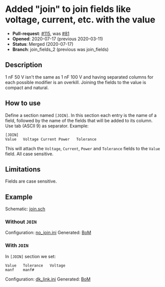 # Added "join" to join fields like voltage, current, etc. with the value

- **Pull-request**: [#115](https://github.com/SchrodingersGat/KiBoM/pull/115), was [#81](https://github.com/SchrodingersGat/KiBoM/pull/81)
- **Opened**: 2020-07-17 (previous 2020-03-11)
- **Status**: Merged (2020-07-17)
- **Branch**: join_fields_2 (previous was join_fields)

## Description

1 nF 50 V isn't the same as 1 nF 100 V and having separated columns for each possible modifier is an overkill. Joining the fields to the value is compact and natural.

## How to use

Define a section named `[JOIN]`. In this section each entry is the name of a field, followed by the name of the fields that will be added to its column.
Use tab (ASCII 9) as separator. Example:

```
[JOIN]
Value	Voltage	Current	Power	Tolerance
```

This will attach the `Voltage`, `Current`, `Power` and `Tolerance` fields to the `Value` field. All case sensitive.

## Limitations

Fields are case sensitive.

## Example

Schematic: [join.sch](../../tests/input_samples/join.sch)

### Without `JOIN`

Configuration: [no_join.ini](examples/no_join.ini)
Generated: [BoM](https://htmlpreview.github.io/?https://github.com/INTI-CMNB/KiBoM/blob/master/doc/Fork_PRs/examples/no_join.html)

### With `JOIN`

In `[JOIN]` section we set:

```
Value	Tolerance	Voltage
manf	manf#
```

Configuration: [dk_link.ini](examples/join.ini)
Generated: [BoM](https://htmlpreview.github.io/?https://github.com/INTI-CMNB/KiBoM/blob/master/doc/Fork_PRs/examples/join.html)


